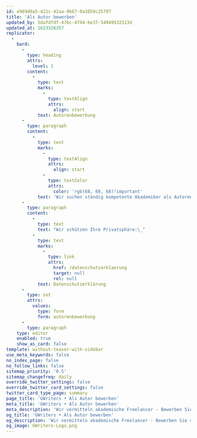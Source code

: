 ```yaml
---
id: e969d0a5-421c-42aa-9b67-0a3859c25797
title: 'Als Autor bewerben'
updated_by: 5dafdfdf-476c-4794-be37-54949932513d
updated_at: 1623326357
replicator:
  -
    bard:
      -
        type: heading
        attrs:
          level: 1
        content:
          -
            type: text
            marks:
              -
                type: textAlign
                attrs:
                  align: start
            text: Autorenbewerbung
      -
        type: paragraph
        content:
          -
            type: text
            marks:
              -
                type: textAlign
                attrs:
                  align: start
              -
                type: textColor
                attrs:
                  color: 'rgb(68, 68, 68)!important'
            text: 'Wir suchen ständig kompetente Akademiker als Autoren, Lektoren, Korrektoren, Bearbeiter, Berater und Übersetzer. Bitte hinterlassen Sie uns nachfolgend Ihre Daten und einige kurze Informationen, wir werden Sie umgehend kontaktieren.'
      -
        type: paragraph
        content:
          -
            type: text
            text: "Wir schützen Ihre Privatsphäre:\_"
          -
            type: text
            marks:
              -
                type: link
                attrs:
                  href: /datenschutzerklaerung
                  target: null
                  rel: null
            text: Datenschutzerklärung
      -
        type: set
        attrs:
          values:
            type: form
            form: autorenbewerbung
      -
        type: paragraph
    type: editor
    enabled: true
    show_as_card: false
template: without-teaser-with-sidebar
use_meta_keywords: false
no_index_page: false
no_follow_links: false
sitemap_priority: '0.5'
sitemap_changefreq: daily
override_twitter_settings: false
override_twitter_card_settings: false
twitter_card_type_page: summary
page_title: 'GWriters • Als Autor bewerben'
meta_title: 'GWriters • Als Autor bewerben'
meta_description: 'Wir vermitteln akademische Freelancer - Bewerben Sie sich als Autor, Ghostwriter, Lektor, Korrektor, Übersetzer und/oder Coach.'
og_title: 'GWriters • Als Autor bewerben'
og_description: 'Wir vermitteln akademische Freelancer - Bewerben Sie sich als Autor, Ghostwriter, Lektor, Korrektor, Übersetzer und/oder Coach.'
og_image: GWriters-Logo.png
---
```

